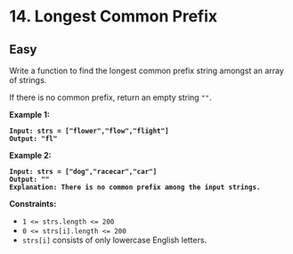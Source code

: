 # 14. Longest Common Prefix

## Easy



Write a function to find the longest common prefix string amongst an array of strings.

If there is no common prefix, return an empty string `""`.

&#x20;

**Example 1:**

<pre><code><strong>Input: strs = ["flower","flow","flight"]
</strong><strong>Output: "fl"
</strong></code></pre>

**Example 2:**

<pre><code><strong>Input: strs = ["dog","racecar","car"]
</strong><strong>Output: ""
</strong><strong>Explanation: There is no common prefix among the input strings.
</strong></code></pre>

&#x20;

**Constraints:**

* `1 <= strs.length <= 200`
* `0 <= strs[i].length <= 200`
* `strs[i]` consists of only lowercase English letters.
